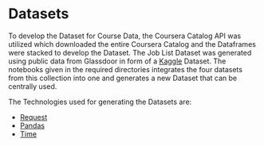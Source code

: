 # Datasets

To develop the Dataset for Course Data, the Coursera Catalog API was utilized which downloaded the entire Coursera Catalog and 
the Dataframes were stacked to develop the Dataset. The Job List Dataset was generated using  public data from Glassdoor in form of a [Kaggle](https://www.kaggle.com/atharvap329/glassdoor-data-science-job-data)
Dataset. The notebooks given in the required directories integrates the four datasets from this collection into one and generates a new Dataset that can be centrally used.

The Technologies used for generating the Datasets are: 

- [Request](https://requests.readthedocs.io/en/master/)
- [Pandas](https://pandas.pydata.org/)
- [Time](https://docs.python.org/3/library/time.html)
